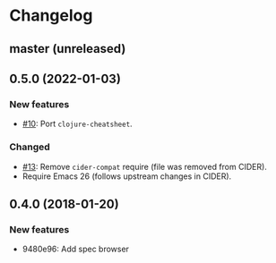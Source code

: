 # Changelog

## master (unreleased)

## 0.5.0 (2022-01-03)

### New features

- [#10](https://github.com/clojure-emacs/helm-cider/pull/10): Port `clojure-cheatsheet`.

### Changed

- [#13](https://github.com/clojure-emacs/helm-cider/pull/13): Remove `cider-compat` require (file was removed from CIDER).
- Require Emacs 26 (follows upstream changes in CIDER).

## 0.4.0 (2018-01-20)

### New features

* 9480e96: Add spec browser
